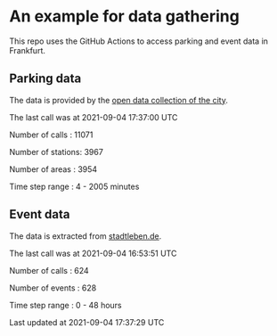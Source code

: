 # An example for data gathering

This repo uses the GitHub Actions to access parking and event data in Frankfurt.

## Parking data
The data is provided by the [open data collection of the city](https://www.offenedaten.frankfurt.de/).

The last call was at 2021-09-04 17:37:00 UTC

Number of calls   : 11071

Number of stations:  3967

Number of areas   :  3954

Time step range   :     4 -  2005 minutes


## Event data
The data is extracted from [stadtleben.de](https://stadtleben.de/frankfurt/).

The last call was at 2021-09-04 16:53:51 UTC

Number of calls   : 624

Number of events  : 628

Time step range   :   0 -  48 hours


Last updated at 2021-09-04 17:37:29 UTC
